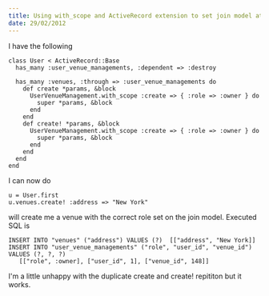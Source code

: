 ```yaml
--- 
title: Using with_scope and ActiveRecord extension to set join model attributes
date: 29/02/2012
--- 
```


 
I have the following 


    class User < ActiveRecord::Base
      has_many :user_venue_managements, :dependent => :destroy

      has_many :venues, :through => :user_venue_managements do
        def create *params, &block
          UserVenueManagement.with_scope :create => { :role => :owner } do
            super *params, &block
          end
        end
        def create! *params, &block
          UserVenueManagement.with_scope :create => { :role => :owner } do
            super *params, &block
          end
        end
      end
    end

I can now do

    u = User.first
    u.venues.create! :address => "New York"

will create me a venue with the correct role set on the join model. Executed
SQL is

    INSERT INTO "venues" ("address") VALUES (?)  [["address", "New York]]
    INSERT INTO "user_venue_managements" ("role", "user_id", "venue_id") VALUES (?, ?, ?)  
       [["role", :owner], ["user_id", 1], ["venue_id", 148]]

I'm a little unhappy with the duplicate create and create! repititon but it
works.

  
